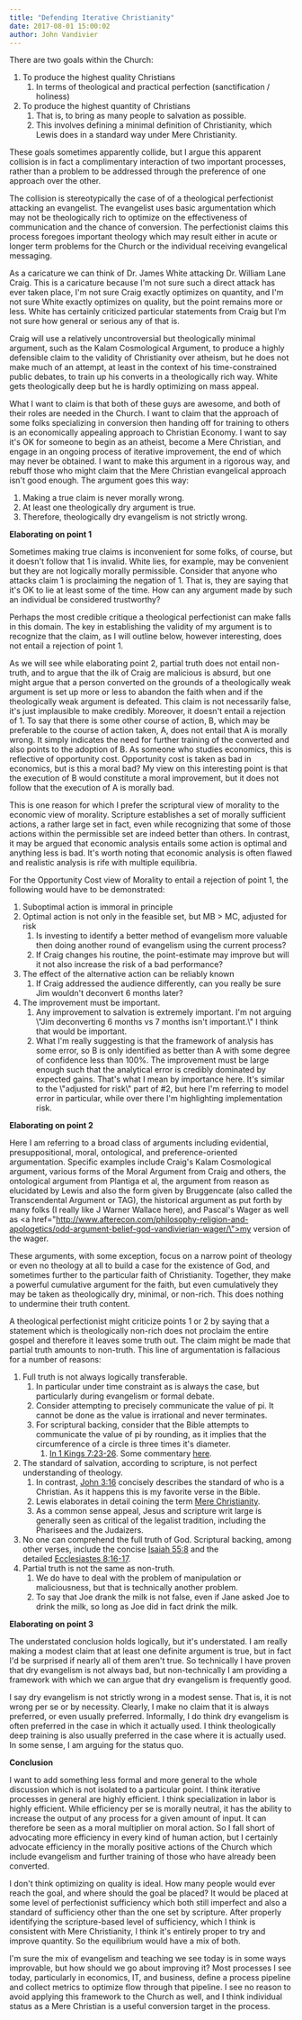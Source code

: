 ```yaml
---
title: "Defending Iterative Christianity"
date: 2017-08-01 15:00:02
author: John Vandivier
---
```




There are two goals within the Church:
<ol>
 	<li>To produce the highest quality Christians
<ol>
 	<li>In terms of theological and practical perfection (sanctification / holiness)</li>
</ol>
</li>
 	<li>To produce the highest quantity of Christians
<ol>
 	<li>That is, to bring as many people to salvation as possible.</li>
 	<li>This involves defining a minimal definition of Christianity, which Lewis does in a standard way under Mere Christianity.</li>
</ol>
</li>
</ol>
These goals sometimes apparently collide, but I argue this apparent collision is in fact a complimentary interaction of two important processes, rather than a problem to be addressed through the preference of one approach over the other.

The collision is stereotypically the case of of a theological perfectionist attacking an evangelist. The evangelist uses basic argumentation which may not be theologically rich to optimize on the effectiveness of communication and the chance of conversion. The perfectionist claims this process foregoes important theology which may result either in acute or longer term problems for the Church or the individual receiving evangelical messaging.

As a caricature we can think of Dr. James White attacking Dr. William Lane Craig. This is a caricature because I'm not sure such a direct attack has ever taken place, I'm not sure Craig exactly optimizes on quantity, and I'm not sure White exactly optimizes on quality, but the point remains more or less. White has certainly criticized particular statements from Craig but I'm not sure how general or serious any of that is.

Craig will use a relatively uncontroversial but theologically minimal argument, such as the Kalam Cosmological Argument, to produce a highly defensible claim to the validity of Christianity over atheism, but he does not make much of an attempt, at least in the context of his time-constrained public debates, to train up his converts in a theologically rich way. White gets theologically deep but he is hardly optimizing on mass appeal.

What I want to claim is that both of these guys are awesome, and both of their roles are needed in the Church. I want to claim that the approach of some folks specializing in conversion then handing off for training to others is an economically appealing approach to Christian Economy. I want to say it's OK for someone to begin as an atheist, become a Mere Christian, and engage in an ongoing process of iterative improvement, the end of which may never be obtained. I want to make this argument in a rigorous way, and rebuff those who might claim that the Mere Christian evangelical approach isn't good enough. The argument goes this way:
<ol>
 	<li>Making a true claim is never morally wrong.</li>
 	<li>At least one theologically dry argument is true.</li>
 	<li>Therefore, theologically dry evangelism is not strictly wrong.</li>
</ol>
<strong>Elaborating on point 1</strong>

Sometimes making true claims is inconvenient for some folks, of course, but it doesn't follow that 1 is invalid. White lies, for example, may be convenient but they are not logically morally permissible. Consider that anyone who attacks claim 1 is proclaiming the negation of 1. That is, they are saying that it's OK to lie at least some of the time. How can any argument made by such an individual be considered trustworthy?

Perhaps the most credible critique a theological perfectionist can make falls in this domain. The key in establishing the validity of my argument is to recognize that the claim, as I will outline below, however interesting, does not entail a rejection of point 1.

As we will see while elaborating point 2, partial truth does not entail non-truth, and to argue that the ilk of Craig are malicious is absurd, but one might argue that a person converted on the grounds of a theologically weak argument is set up more or less to abandon the faith when and if the theologically weak argument is defeated. This claim is not necessarily false, it's just implausible to make credibly. Moreover, it doesn't entail a rejection of 1. To say that there is some other course of action, B, which may be preferable to the course of action taken, A, does not entail that A is morally wrong. It simply indicates the need for further training of the converted and also points to the adoption of B. As someone who studies economics, this is reflective of opportunity cost. Opportunity cost is taken as bad in economics, but is this a moral bad? My view on this interesting point is that the execution of B would constitute a moral improvement, but it does not follow that the execution of A is morally bad.

This is one reason for which I prefer the scriptural view of morality to the economic view of morality. Scripture establishes a set of morally sufficient actions, a rather large set in fact, even while recognizing that some of those actions within the permissible set are indeed better than others. In contrast, it may be argued that economic analysis entails some action is optimal and anything less is bad. It's worth noting that economic analysis is often flawed and realistic analysis is rife with multiple equilibria.

For the Opportunity Cost view of Morality to entail a rejection of point 1, the following would have to be demonstrated:
<ol>
 	<li>Suboptimal action is immoral in principle</li>
 	<li>Optimal action is not only in the feasible set, but MB &gt; MC, adjusted for risk
<ol>
 	<li>Is investing to identify a better method of evangelism more valuable then doing another round of evangelism using the current process?</li>
 	<li>If Craig changes his routine, the point-estimate may improve but will it not also increase the risk of a bad performance?</li>
</ol>
</li>
 	<li>The effect of the alternative action can be reliably known
<ol>
 	<li>If Craig addressed the audience differently, can you really be sure Jim wouldn't deconvert 6 months later?</li>
</ol>
</li>
 	<li>The improvement must be important.
<ol>
 	<li>Any improvement to salvation is extremely important. I'm not arguing \"Jim deconverting 6 months vs 7 months isn't important.\" I think that would be important.</li>
 	<li>What I'm really suggesting is that the framework of analysis has some error, so B is only identified as better than A with some degree of confidence less than 100%. The improvement must be large enough such that the analytical error is credibly dominated by expected gains. That's what I mean by importance here. It's similar to the \"adjusted for risk\" part of #2, but here I'm referring to model error in particular, while over there I'm highlighting implementation risk.</li>
</ol>
</li>
</ol>
<strong>Elaborating on point 2</strong>

Here I am referring to a broad class of arguments including evidential, presuppositional, moral, ontological, and preference-oriented argumentation. Specific examples include Craig's Kalam Cosmological argument, various forms of the Moral Argument from Craig and others, the ontological argument from Plantiga et al, the argument from reason as elucidated by Lewis and also the form given by Bruggencate (also called the Transcendental Argument or TAG), the historical argument as put forth by many folks (I really like J Warner Wallace here), and Pascal's Wager as well as <a href=\"http://www.afterecon.com/philosophy-religion-and-apologetics/odd-argument-belief-god-vandivierian-wager/\">my version of the wager</a>.

These arguments, with some exception, focus on a narrow point of theology or even no theology at all to build a case for the existence of God, and sometimes further to the particular faith of Christianity. Together, they make a powerful cumulative argument for the faith, but even cumulatively they may be taken as theologically dry, minimal, or non-rich. This does nothing to undermine their truth content.

A theological perfectionist might criticize points 1 or 2 by saying that a statement which is theologically non-rich does not proclaim the entire gospel and therefore it leaves some truth out. The claim might be made that partial truth amounts to non-truth. This line of argumentation is fallacious for a number of reasons:
<ol>
 	<li>Full truth is not always logically transferable.
<ol>
 	<li>In particular under time constraint as is always the case, but particularly during evangelism or formal debate.</li>
 	<li>Consider attempting to precisely communicate the value of pi. It cannot be done as the value is irrational and never terminates.</li>
 	<li>For scriptural backing, consider that the Bible attempts to communicate the value of pi by rounding, as it implies that the circumference of a circle is three times it's diameter.
<ol>
 	<li><a href=\"https://www.biblegateway.com/passage/?search=1+Kings+7%3A23-26\">In 1 Kings 7:23-26</a>. Some commentary <a href=\"http://www.purplemath.com/modules/bibleval.htm\">here</a>.</li>
</ol>
</li>
</ol>
</li>
 	<li>The standard of salvation, according to scripture, is not perfect understanding of theology.
<ol>
 	<li>In contrast, <a href=\"https://www.biblegateway.com/passage/?search=John+3:16\">John 3:16</a> concisely describes the standard of who is a Christian. As it happens this is my favorite verse in the Bible.</li>
 	<li>Lewis elaborates in detail coining the term <a href=\"https://www.amazon.com/Mere-Christianity-C-S-Lewis/dp/0060652926\">Mere Christianity</a>.</li>
 	<li>As a common sense appeal, Jesus and scripture writ large is generally seen as critical of the legalist tradition, including the Pharisees and the Judaizers.</li>
</ol>
</li>
 	<li>No one can comprehend the full truth of God. Scriptural backing, among other verses, include the concise <a href=\"http://biblehub.com/isaiah/55-8.htm\">Isaiah 55:8</a> and the detailed <a href=\"https://www.biblegateway.com/passage/?search=Ecclesiastes+8%3A16-17&amp;version=NCV\">Ecclesiastes 8:16-17</a>.</li>
 	<li>Partial truth is not the same as non-truth.
<ol>
 	<li>We do have to deal with the problem of manipulation or maliciousness, but that is technically another problem.</li>
 	<li>To say that Joe drank the milk is not false, even if Jane asked Joe to drink the milk, so long as Joe did in fact drink the milk.</li>
</ol>
</li>
</ol>
<strong>Elaborating on point 3</strong>

The understated conclusion holds logically, but it's understated. I am really making a modest claim that at least one definite argument is true, but in fact I'd be surprised if nearly all of them aren't true. So technically I have proven that dry evangelism is not always bad, but non-technically I am providing a framework with which we can argue that dry evangelism is frequently good.

I say dry evangelism is not strictly wrong in a modest sense. That is, it is not wrong per se or by necessity. Clearly, I make no claim that it is always preferred, or even usually preferred. Informally, I do think dry evangelism is often preferred in the case in which it actually used. I think theologically deep training is also usually preferred in the case where it is actually used. In some sense, I am arguing for the status quo.

<strong>Conclusion</strong>

I want to add something less formal and more general to the whole discussion which is not isolated to a particular point. I think iterative processes in general are highly efficient. I think specialization in labor is highly efficient. While efficiency per se is morally neutral, it has the ability to increase the output of any process for a given amount of input. It can therefore be seen as a moral multiplier on moral action. So I fall short of advocating more efficiency in every kind of human action, but I certainly advocate efficiency in the morally positive actions of the Church which include evangelism and further training of those who have already been converted.

I don't think optimizing on quality is ideal. How many people would ever reach the goal, and where should the goal be placed? It would be placed at some level of perfectionist sufficiency which both still imperfect and also a standard of sufficiency other than the one set by scripture. After properly identifying the scripture-based level of sufficiency, which I think is consistent with Mere Christianity, I think it's entirely proper to try and improve quantity. So the equilibrium would have a mix of both.

I'm sure the mix of evangelism and teaching we see today is in some ways improvable, but how should we go about improving it? Most processes I see today, particularly in economics, IT, and business, define a process pipeline and collect metrics to optimize flow through that pipeline. I see no reason to avoid applying this framework to the Church as well, and I think individual status as a Mere Christian is a useful conversion target in the process.